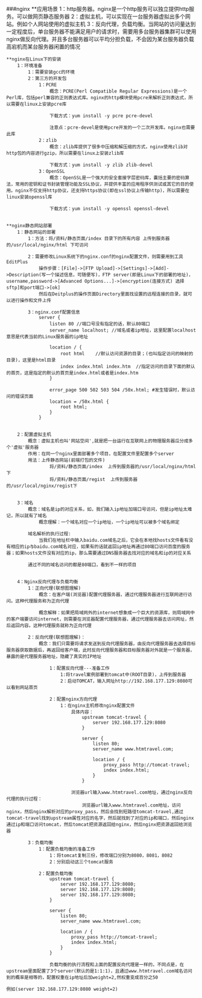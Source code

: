 ###nginx
    **应用场景
        1：http服务器。nginx是一个http服务可以独立提供http服务。可以做网页静态服务器
        2：虚拟主机，可以实现在一台服务器虚拟出多个网站。例如个人网站使用的虚拟主机
        3：反向代理，负载均衡。当网站的访问量达到一定程度后，单台服务器不能满足用户的请求时，需要用多台服务器集群可以使用nginx做反向代理。并且多台服务器可以平均分担负载，不会因为某台服务器负载高宕机而某台服务器闲置的情况
    

    **nginx在Linux下的安装
        1：环境准备
            1：需要安装gcc的环境
            2：第三方的开发包
                1：PCRE
                    概念：PCRE(Perl Compatible Regular Expressions)是一个Perl库，包括perl兼容的正则表达式库。nginx的http模块使用pcre来解析正则表达式，所以需要在linux上安装pcre库

                    下载方式：yum install -y pcre pcre-devel

                    注意点：pcre-devel是使用pcre开发的一个二次开发库。nginx也需要此库
                2：zlib
                    概念：zlib库提供了很多中压缩和解压缩的方式，nginx使用zlib对http包的内容进行gzip，所以需要在linux上安装zlib库

                    下载方式：yum install -y zlib zlib-devel
                3：OpenSSL
                    概念：OpenSSL是一个强大的安全套接字层密码库，囊括主要的密码算法，常用的密钥和证书封装管理功能及SSL协议，并提供丰富的应用程序供测试或其它的目的使用。nginx不仅支持http协议，还支持https协议(即在ssl协议上传输http)，所以需要在linux安装openssl库

                    下载方式：yum install -y openssl openssl-devel

    
    **nginx静态网站部署
        1：静态网站的部署
            1：方法：将/资料/静态页面/index 目录下的所有内容 上传到服务器的/usr/local/nginx/html 下可访问
            
            2：需要修改Linux系统下的nginx.conf的nginx配置文件，则需要用到工具EditPlus
                操作步骤：[File]->[FTP Upload]->[Settings]->[Add]->Description(写一个描述信息，可随便写)，FTP server(即是Linux下的部署的地址)，username,password->[Advanced Options...]->[encryption(连接方式) 选择sftp]和port端口->[ok]
                然后在Deitplus的操作页面Directory里面找设置的远程连接的目录，就可以进行操作和文件上传

            3：nginx.conf配置信息
                server {
                    listen 80 //端口号没有指定的话，默认80端口
                    server_name localhost; //域名或者ip地址，这里配置localhost意思是代表当前的Linux服务器的ip地址

                    location / {
                        root html    //默认访问资源的目录；(也叫指定访问的映射的目录)，这里是html目录
                        index index.html index.htm  //指定访问的目录下面的默认的首页，这是指定的默认的首页是index.html或者是index.htm
                    }

                    error_page 500 502 503 504 /50x.html; #发生错误时，默认访问的错误页面
                    location = /50x.html {
                        root html;
                    }
                }


        2：配置虚拟主机
            概念：虚拟主机也叫'网站空间',就是把一台运行在互联网上的物理服务器瓜分成多个'虚拟'服务器
            作用：在同一个nginx里面部署多个项目，在配置文件里配置多个server
            用法：上传静态网站(前端打包的文件)
                    将/资料/静态页面/index  上传到服务器的/usr/local/nginx/html下
                    将/资料/静态页面/regist  上传到服务器的/usr/local/nginx/regist下
            

        3：域名
            概念：域名是ip的对应关系，如，我们输入ip地址加端口号访问，但是ip地址太难记，所以就有了域名
                概念理解：一个域名对应一个ip地址，一个ip地址可以被多个域名绑定
            
            域名解析的执行过程:
                当我们在地址栏中输入baidu.com域名之后，它会在本地找hosts文件看有没有相应的ip与baidu.com域名对应，如果有的话就返回ip地址再通过80端口访问百度的服务器；如果hosts文件没有对应的ip，那么需要通过DNS服务器去找对应的域名和ip的对应关系

            通过不同的域名访问的都是80端口，看到不一样的项目


        4：Nginx反向代理与负载均衡
            1：正向代理(联想图理解)
                概念：在客户端(浏览器)配置代理服务器，通过代理服务器进行互联网进行访问。这种代理服务称为正向代理

                概念解释：如果把局域网外的internet想象成一个巨大的资源库，则局域网中的客户端要访问internet，则需要在浏览器配置代理服务器，通过代理服务器去访问网址，然后返回内容。这种代理服务就称为正向代理

            2：反向代理(联想图理解)：
                概念：我们只需要将请求发送到反向代理服务器，由反向代理服务器去选择目标服务器获取数据后，再返回给客户端，此时反向代理服务器和目标服务器对外就是一个服务器，暴露的是代理服务器地址，隐藏了真实的IP地址

                    1：配置反向代理---准备工作
                        1:将travel案例部署到tomcat中(ROOT目录)，上传到服务器
                        2：启动TOMCAT，输入网址http://192.168.177.129:8080可以看到网站首页
                    
                    2：配置nginx方向代理
                        1：在nginx主机修改nginx配置文件
                            具体内容：
                                upstream tomcat-travel {
                                    server 192.168.177.129:8080
                                }

                                server {
                                    listen 80;
                                    server_name www.htmtravel.com;

                                    location / {
                                        proxy_pass http://tomcat-travel;
                                        index index.html;
                                    }
                                }

                            浏览器url输入www.htmtravel.com地址，通过nginx反向代理的执行过程：
                                浏览器url输入www.htmtravel.com地址，访问nginx，然后nginx解析对应的proxy_pass，然后会找到短路径tomcat-travel,通过tomcat-travel找到upstream属性对应的名字，然后就找到了对应的ip和端口，然后nginx通过ip和端口访问tomcat，然后tomcat把资源返回给nginx，然后nginx把资源返回给浏览器
            
            3：负载均衡
                1：配置负载均衡的准备工作
                    1：将tomcat复制三份，修改端口分别为8080，8081，8082
                    2：分别启动这三个tomcat服务
                
                2：配置负载均衡
                    upstream tomcat-travel {
                        server 192.168.177.129:8080;
                        server 192.168.177.129:8080;
                        server 192.168.177.129:8080;
                    }

                    server {
                        listen 80;
                        server_name www.htmtravel.com;

                        location / {
                            proxy_pass http://tomcat-travel;
                            index index.html;
                        }
                    }

                    负载均衡的执行流程和上面的配置反向代理是一样的，不同点是，在upstream里面配置了3个server(默认的是1:1:1)，且通过www.htmtravel.com域名访问到的概率是相等的，配置权重在ip地址后加weight=2,然权重变成百分之50  
                                                                                    例如(server 192.168.177.129:8080 weight=2)




                